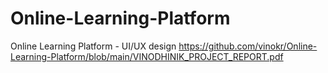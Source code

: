 # Online-Learning-Platform
Online Learning Platform - UI/UX design
https://github.com/vinokr/Online-Learning-Platform/blob/main/VINODHINIK_PROJECT_REPORT.pdf
